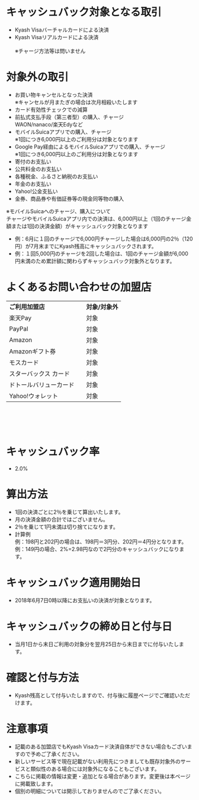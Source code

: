 
<h1>キャッシュバック対象となる取引</h1>
<ul>
<li>Kyash Visaバーチャルカードによる決済</li>
<li>Kyash Visaリアルカードによる決済<br><br>※チャージ方法等は問いません</li>
</ul>
<h1>対象外の取引</h1>
<ul>
<li>お買い物キャンセルとなった決済<br>※キャンセルが月またぎの場合は次月相殺いたします</li>
<li>カード有効性チェックでの減算</li>
<li>前払式支払手段（第三者型）の購入、チャージ<br>WAON/nanaco/楽天Edyなど</li>
<li>モバイルSuicaアプリでの購入、チャージ<br>※1回につき6,000円以上のご利用分は対象となります</li>
<li>Google Pay経由によるモバイルSuicaアプリでの購入、チャージ<br>※1回につき6,000円以上のご利用分は対象となります</li>
<li>寄付のお支払い</li>
<li>公共料金のお支払い</li>
<li>各種税金、ふるさと納税のお支払い</li>
<li>年金のお支払い</li>
<li>Yahoo!公金支払い</li>
<li>金券、商品券や有価証券等の現金同等物の購入</li>
</ul>
<p>※モバイルSuicaへのチャージ、購入について<br>チャージやモバイルSuicaアプリ内での決済は、6,000円以上（1回のチャージ金額または1回の決済金額）がキャッシュバック対象となります</p>
<ul>
<li>例：6月に１回のチャージで6,000円チャージした場合は6,000円の2％（120円）が7月末までにKyash残高にキャッシュバックされます。</li>
<li>例：１回5,000円のチャージを2回した場合は、1回のチャージ金額が6,000円未満のため累計額に関わらずキャッシュバック対象外となります。</li>
</ul>
<h1>よくあるお問い合わせの加盟店</h1>
<table><tbody>
<tr>
<td><strong>ご利用加盟店</strong></td>
<td><strong>対象/対象外</strong></td>
</tr>
<tr>
<td>楽天Pay</td>
<td>対象</td>
</tr>
<tr>
<td>PayPal</td>
<td>対象</td>
</tr>
<tr>
<td>Amazon</td>
<td>対象</td>
</tr>
<tr>
<td>Amazonギフト券</td>
<td>対象</td>
</tr>
<tr>
<td>モスカード</td>
<td>対象</td>
</tr>
<tr>
<td>スターバックス カード　</td>
<td>対象</td>
</tr>
<tr>
<td>ドトールバリューカード　</td>
<td>対象</td>
</tr>
<tr>
<td>Yahoo!ウォレット</td>
<td>対象</td>
</tr>
</tbody></table>
<h1> </h1>
<h1 id="id-2018-05-29Cashback仕様fix-キャッシュバック率">キャッシュバック率</h1>
<ul>
<li>2.0%</li>
</ul>
<h1>算出方法 </h1>
<ul>
<li>1回の決済ごとに2％を乗じて算出いたします。</li>
<li>月の決済金額の合計ではございません。</li>
<li>2％を乗じて1円未満は切り捨てになります。</li>
<li>計算例<br>例：198円と202円の場合は、198円＝3円分、202円＝4円分となります。<br>例：149円の場合、2%=2.98円なので2円分のキャッシュバックになります。</li>
</ul>
<h1 id="id-2018-05-29Cashback仕様fix-期間">キャッシュバック適用開始日</h1>
<ul>
<li>2018年6月7日0時以降にお支払いの決済が対象となります。</li>
</ul>
<h1>キャッシュバックの締め日と付与日</h1>
<ul>
<li>当月1日から末日ご利用の対象分を翌月25日から末日までに付与いたします。</li>
</ul>
<h1>確認と付与方法</h1>
<ul>
<li>Kyash残高として付与いたしますので、付与後に履歴ページでご確認いただけます。</li>
</ul>
<h1>注意事項</h1>
<ul>
<li>記載のある加盟店でもKyash Visaカード決済自体ができない場合もございますので予めご了承ください。</li>
<li>新しいサービス等で現在記載がない利用先につきましても既存対象外のサービスと類似性のある場合には対象外になることもございます。</li>
<li>こちらに掲載の情報は変更・追加となる場合があります。変更後は本ページに掲載致します。</li>
<li>個別の明細については開示しておりませんのでご了承ください。</li>
</ul>
